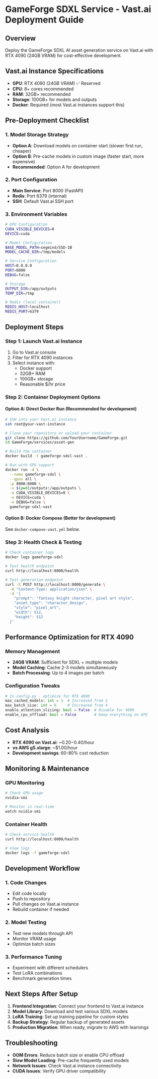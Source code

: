 # GameForge SDXL Service - Vast.ai Deployment Guide

## Overview
Deploy the GameForge SDXL AI asset generation service on Vast.ai with RTX 4090 (24GB VRAM) for cost-effective development.

## Vast.ai Instance Specifications
- **GPU**: RTX 4090 (24GB VRAM) ✅ Reserved
- **CPU**: 8+ cores recommended
- **RAM**: 32GB+ recommended  
- **Storage**: 100GB+ for models and outputs
- **Docker**: Required (most Vast.ai instances support this)

## Pre-Deployment Checklist

### 1. Model Storage Strategy
- **Option A**: Download models on container start (slower first run, cheaper)
- **Option B**: Pre-cache models in custom image (faster start, more expensive)
- **Recommended**: Option A for development

### 2. Port Configuration
- **Main Service**: Port 8000 (FastAPI)
- **Redis**: Port 6379 (internal)
- **SSH**: Default Vast.ai SSH port

### 3. Environment Variables
```bash
# GPU Configuration
CUDA_VISIBLE_DEVICES=0
DEVICE=cuda

# Model Configuration
BASE_MODEL_PATH=segmind/SSD-1B
MODEL_CACHE_DIR=/tmp/models

# Service Configuration
HOST=0.0.0.0
PORT=8000
DEBUG=false

# Storage
OUTPUT_DIR=/app/outputs
TEMP_DIR=/tmp

# Redis (local container)
REDIS_HOST=localhost
REDIS_PORT=6379
```

## Deployment Steps

### Step 1: Launch Vast.ai Instance
1. Go to Vast.ai console
2. Filter for RTX 4090 instances
3. Select instance with:
   - Docker support
   - 32GB+ RAM
   - 100GB+ storage
   - Reasonable $/hr price

### Step 2: Container Deployment Options

#### Option A: Direct Docker Run (Recommended for development)
```bash
# SSH into your Vast.ai instance
ssh root@your-vast-instance

# Clone your repository or upload your container
git clone https://github.com/YourUsername/GameForge.git
cd GameForge/services/asset-gen

# Build the container
docker build -t gameforge-sdxl-vast .

# Run with GPU support
docker run -d \
  --name gameforge-sdxl \
  --gpus all \
  -p 8000:8000 \
  -v $(pwd)/outputs:/app/outputs \
  -e CUDA_VISIBLE_DEVICES=0 \
  -e DEVICE=cuda \
  -e DEBUG=false \
  gameforge-sdxl-vast
```

#### Option B: Docker Compose (Better for development)
See `docker-compose-vast.yml` below.

### Step 3: Health Check & Testing
```bash
# Check container logs
docker logs gameforge-sdxl

# Test health endpoint
curl http://localhost:8000/health

# Test generation endpoint
curl -X POST http://localhost:8000/generate \
  -H "Content-Type: application/json" \
  -d '{
    "prompt": "fantasy knight character, pixel art style",
    "asset_type": "character_design",
    "style": "pixel_art",
    "width": 512,
    "height": 512
  }'
```

## Performance Optimization for RTX 4090

### Memory Management
- **24GB VRAM**: Sufficient for SDXL + multiple models
- **Model Caching**: Cache 2-3 models simultaneously
- **Batch Processing**: Up to 4 images per batch

### Configuration Tweaks
```python
# In config.py - optimize for RTX 4090
max_cached_models: int = 3  # Increased from 2
max_batch_size: int = 6     # Increased from 4
enable_attention_slicing: bool = False  # Disable for 4090
enable_cpu_offload: bool = False        # Keep everything on GPU
```

## Cost Analysis
- **RTX 4090 on Vast.ai**: ~$0.20-$0.40/hour
- **vs AWS g5.xlarge**: ~$1.00/hour
- **Development savings**: 60-80% cost reduction

## Monitoring & Maintenance

### GPU Monitoring
```bash
# Check GPU usage
nvidia-smi

# Monitor in real-time
watch nvidia-smi
```

### Container Health
```bash
# Check service health
curl http://localhost:8000/health

# View logs
docker logs -f gameforge-sdxl
```

## Development Workflow

### 1. Code Changes
- Edit code locally
- Push to repository
- Pull changes on Vast.ai instance
- Rebuild container if needed

### 2. Model Testing
- Test new models through API
- Monitor VRAM usage
- Optimize batch sizes

### 3. Performance Tuning
- Experiment with different schedulers
- Test LoRA combinations
- Benchmark generation times

## Next Steps After Setup
1. **Frontend Integration**: Connect your frontend to Vast.ai instance
2. **Model Library**: Download and test various SDXL models
3. **LoRA Training**: Set up training pipeline for custom styles
4. **Backup Strategy**: Regular backup of generated assets
5. **Production Migration**: When ready, migrate to AWS with learnings

## Troubleshooting
- **OOM Errors**: Reduce batch size or enable CPU offload
- **Slow Model Loading**: Pre-cache frequently used models
- **Network Issues**: Check Vast.ai instance connectivity
- **CUDA Issues**: Verify GPU driver compatibility
